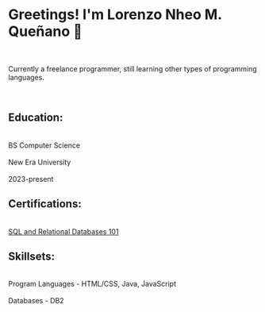 <h1>Greetings! I'm Lorenzo Nheo M. Queñano 👋</h1>
<br><p>Currently a freelance programmer, still learning other types of programming languages.</p>
</br>
<h2>Education:</h2>
<br>BS Computer Science</br>
<br>New Era University</br>
<br>2023-present</br>

<h2>Certifications:</h2>
<br><a href="http://github.com/lnmquenano">SQL and Relational Databases 101</a></br>

<h2>Skillsets:</h2>
<br>Program Languages - HTML/CSS, Java, JavaScript</br>
<br>Databases - DB2</br>
